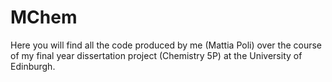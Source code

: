 # MChem
Here you will find all the code produced by me (Mattia Poli) over the course of my final year dissertation project (Chemistry 5P) at the University of Edinburgh.
